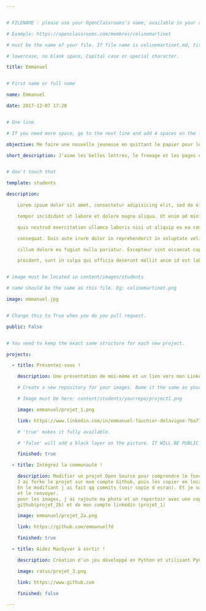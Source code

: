 ```yaml
---


# FILENAME : please use your OpenClassrooms's name, available in your url.

# Example: https://openclassrooms.com/membres/celinemartinet

# must be the name of your file. If file name is celinemartinet.md, title is celinemartinet.

# lowercase, no blank space, Capital case or special character.

title: Emmanuel


# First name or full name

name: Emmanuel

date: 2017-12-07 17:20


# One line.

# If you need more space, go to the next line and add 4 spaces on the left, as in 'description'.

objective: Me faire une nouvelle jeunesse en quittant le papier pour le digital.

short_description: J'aime les belles lettres, le fromage et les pages écornées. J'apprends à coder pour me faire une nouvelle jeunesse.


# don't touch that

template: students

description:

    Lorem ipsum dolor sit amet, consectetur adipisicing elit, sed do eiusmod

    tempor incididunt ut labore et dolore magna aliqua. Ut enim ad minim veniam,

    quis nostrud exercitation ullamco laboris nisi ut aliquip ex ea commodo

    consequat. Duis aute irure dolor in reprehenderit in voluptate velit esse

    cillum dolore eu fugiat nulla pariatur. Excepteur sint occaecat cupidatat non

    proident, sunt in culpa qui officia deserunt mollit anim id est laborum.


# image must be located in content/images/students

# name should be the same as this file. Eg: celinemartinet.png

image: emmanuel.jpg


# Change this to True when you do you pull request.

public: False


# You need to keep the exact same structure for each new project.

projects:

  - title: Présentez-vous !

    description: Une présentation de moi-même et un lien vers mon LinkedIn.

    # Create a new repository for your images. Name it the same as your nickname and profile picture.

    # Image must be here: content/students/yourrepo/project1.png

    image: emmanuel/projet_1.png

    link: https://www.linkedin.com/in/emmanuel-fauchier-delavigne-7ba77b1/

    # 'true' makes it fully available.

    # 'false' will add a black layer on the picture. IT WILL BE PUBLIC!

    finished: true

  - title: Intégrez la communauté !

    description: Modifier un projet Open Source pour comprendre le fonctionnement de Git, de Github et des pull requests.
    J ai forke le projet sur mon compte Github, puis les copier en local. J'ai rajoute avec git init mn fichier emmanuel.md.
    En le modifiant j ai fait qq commits (voir copie d ecran). Et je vais le renvoyer sur mon github pour faire une pull request  
    et le renvoyer.
    pour les images, j ai rajoute ma photo et un repertoir avec une copie d ecran de commit effectues (projet_2a), de mon compte    
    github(projet_2b) et de mon compte linkedin (projet_1)

    image: emmanuel/projet_2a.png

    link: https://github.com/emmanuelfd

    finished: true

  - title: Aidez MacGyver à sortir !

    description: Création d’un jeu développé en Python et utilisant PyGame.

    image: ratus/projet_3.png

    link: https://www.github.com

    finished: false

---
```

